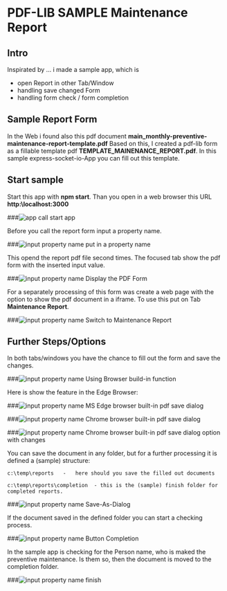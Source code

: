 PDF-LIB SAMPLE Maintenance Report
=================

Intro
--------------

Inspirated by ... i made a sample app, which is 

- open Report in other Tab/Window
- handling save changed Form 
- handling form check / form completion


## Sample Report Form

In the Web i found also this pdf document **main_monthly-preventive-maintenance-report-template.pdf**
Based on this, I created a pdf-lib form as a fillable template pdf **TEMPLATE_MAINENANCE_REPORT.pdf**.
In this sample express-socket-io-App you can fill out this template. 

## Start sample 

Start this app with **npm start**.
Than you open in a web browser this URL **http:\\localhost:3000**

###![app call](mdimg/start.png)   start app

Before you call the report form input a property name.

###![input property name](mdimg/input.png)   put in a property name

This opend the report pdf file second times.
The focused tab show the pdf form with the inserted input value.

###![input property name](mdimg/view1.png)   Display the PDF Form

For a separately processing of this form was create a web page with the option to show the pdf document in a iframe. To use this put on Tab **Maintenance Report**. 

###![input property name](mdimg/view2.png)   Switch to Maintenance Report

## Further Steps/Options

In both tabs/windows you have the chance to fill out the form and save the changes.

###![input property name](mdimg/view3.png)   Using Browser build-in function 

Here is show the feature in the Edge Browser:

###![input property name](mdimg/view4.png)   MS Edge browser built-in pdf save dialog


###![input property name](mdimg/chrome1.png)   Chrome browser built-in pdf save dialog


###![input property name](mdimg/chrome2.png)   Chrome browser built-in pdf save dialog option with changes

You can save the document in any folder, but for a further processing it is defined a (sample) structure:

    c:\temp\reports   -   here should you save the filled out documents

    c:\temp\reports\completion  - this is the (sample) finish folder for completed reports.    



###![input property name](mdimg/save_as.png)   Save-As-Dialog

If the document saved in the defined folder you can start a checking process.

###![input property name](mdimg/completion.png)   Button Completion

In the sample app is checking for the Person name, who is maked the preventive maintenance.
Is them so, then the document is moved to the completion folder.

###![input property name](mdimg/finish1.png)   finish
